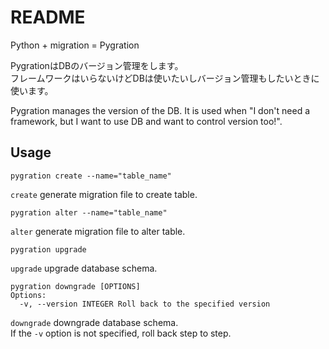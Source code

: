 # README

Python + migration = Pygration

PygrationはDBのバージョン管理をします。  
フレームワークはいらないけどDBは使いたいしバージョン管理もしたいときに使います。

Pygration manages the version of the DB.
It is used when "I don't need a framework, but I want to use DB and want to control version too!".

## Usage

```
pygration create --name="table_name"
```

`create` generate migration file to create table.

```
pygration alter --name="table_name"
```

`alter` generate migration file to alter table.

```
pygration upgrade
```

`upgrade` upgrade database schema.

```
pygration downgrade [OPTIONS]
Options:
  -v, --version INTEGER Roll back to the specified version
```

`downgrade` downgrade database schema.  
If the `-v` option is not specified, roll back step to step.